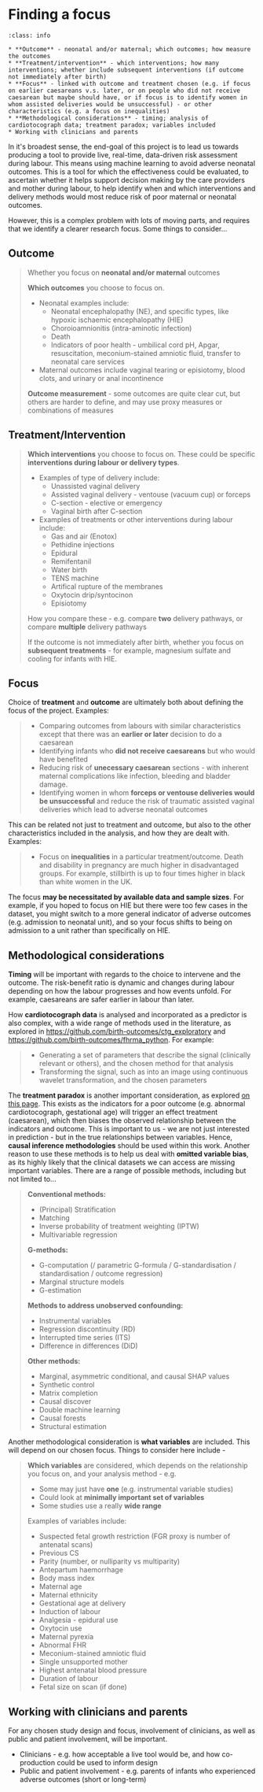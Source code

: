 # Finding a focus

`````{admonition} Executive summary
:class: info

* **Outcome** - neonatal and/or maternal; which outcomes; how measure the outcomes
* **Treatment/intervention** - which interventions; how many interventions; whether include subsequent interventions (if outcome not immediately after birth)
* **Focus** - linked with outcome and treatment chosen (e.g. if focus on earlier caesareans v.s. later, or on people who did not receive caesarean but maybe should have, or if focus is to identify women in whom assisted deliveries would be unsuccessful) - or other characteristics (e.g. a focus on inequalities)
* **Methodological considerations** - timing; analysis of cardiotocograph data; treatment paradox; variables included
* Working with clinicians and parents
`````

In it's broadest sense, the end-goal of this project is to lead us towards producing a tool to provide live, real-time, data-driven risk assessment during labour. This means using machine learning to avoid adverse neonatal outcomes. This is a tool for which the effectiveness could be evaluated, to ascertain whether it helps support decision making by the care providers and mother during labour, to help identify when and which interventions and delivery methods would most reduce risk of poor maternal or neonatal outcomes.

However, this is a complex problem with lots of moving parts, and requires that we identify a clearer research focus. Some things to consider...

## Outcome

> Whether you focus on **neonatal and/or maternal** outcomes
> 
> **Which outcomes** you choose to focus on.
> * Neonatal examples include:
>   * Neonatal encephalopathy (NE), and specific types, like hypoxic ischaemic encephalopathy (HIE)
>   * Choroioamnionitis (intra-aminotic infection)
>   * Death
>   * Indicators of poor health - umbilical cord pH, Apgar, resuscitation, meconium-stained amniotic fluid, transfer to neonatal care services
> * Maternal outcomes include vaginal tearing or episiotomy, blood clots, and urinary or anal incontinence
> 
> **Outcome measurement** - some outcomes are quite clear cut, but others are harder to define, and may use proxy measures or combinations of measures

## Treatment/Intervention

> **Which interventions** you choose to focus on. These could be specific **interventions during labour or delivery types**.
> * Examples of type of delivery include:
>   * Unassisted vaginal delivery
>   * Assisted vaginal delivery - ventouse (vacuum cup) or forceps
>   * C-section - elective or emergency
>   * Vaginal birth after C-section
> * Examples of treatments or other interventions during labour include:
>   * Gas and air (Enotox)
>   * Pethidine injections
>   * Epidural
>   * Remifentanil
>   * Water birth
>   * TENS machine
>   * Artifical rupture of the membranes
>   * Oxytocin drip/syntocinon
>   * Episiotomy
>
> How you compare these - e.g. compare **two** delivery pathways, or compare **multiple** delivery pathways
>
> If the outcome is not immediately after birth, whether you focus on **subsequent treatments** - for example, magnesium sulfate and cooling for infants with HIE.

## Focus

Choice of **treatment** and **outcome** are ultimately both about defining the focus of the project. Examples:
> * Comparing outcomes from labours with similar characteristics except that there was an **earlier or later** decision to do a caesarean
> * Identifying infants who **did not receive caesareans** but who would have benefited
> * Reducing risk of **unecessary caesarean** sections - with inherent maternal complications like infection, bleeding and bladder damage.
> * Identifying women in whom **forceps or ventouse deliveries would be unsuccessful** and reduce the risk of traumatic assisted vaginal deliveries which lead to adverse neonatal outcomes

This can be related not just to treatment and outcome, but also to the other characteristics included in the analysis, and how they are dealt with. Examples:

> * Focus on **inequalities** in a particular treatment/outcome. Death and disability in pregnancy are much higher in disadvantaged groups. For example, stillbirth is up to four times higher in black than white women in the UK.

The focus **may be necessitated by available data and sample sizes**. For example, if you hoped to focus on HIE but there were too few cases in the dataset, you might switch to a more general indicator of adverse outcomes (e.g. admission to neonatal unit), and so your focus shifts to being on admission to a unit rather than specifically on HIE.

## Methodological considerations

**Timing** will be important with regards to the choice to intervene and the outcome. The risk-benefit ratio is dynamic and changes during labour depending on how the labour progresses and how events unfold. For example, caesareans are safer earlier in labour than later.

How **cardiotocograph data** is analysed and incorporated as a predictor is also complex, with a wide range of methods used in the literature, as explored in https://github.com/birth-outcomes/ctg_exploratory and https://github.com/birth-outcomes/fhrma_python. For example:

> * Generating a set of parameters that describe the signal (clinically relevant or others), and the chosen method for that analysis
> * Transforming the signal, such as into an image using continuous wavelet transformation, and the chosen parameters

The **treatment paradox** is another important consideration, as explored [on this page](../causal_concepts/design_intro_1_treatment_paradox.md). This exists as the indicators for a poor outcome (e.g. abnormal cardiotocograph, gestational age) will trigger an effect treatment (caesarean), which then biases the observed relationship between the indicators and outcome. This is important to us - we are not just interested in prediction - but in the true relationships between variables. Hence, **causal inference methodologies** should be used within this work. Another reason to use these methods is to help us deal with **omitted variable bias**, as its highly likely that the clinical datasets we can access are missing important variables. There are a range of possible methods, including but not limited to...

> **Conventional methods:**
> * (Principal) Stratification
> * Matching
> * Inverse probability of treatment weighting (IPTW)
> * Multivariable regression
> 
> **G-methods:**
> * G-computation (/ parametric G-formula / G-standardisation / standardisation / outcome regression)
> * Marginal structure models
> * G-estimation
> 
> **Methods to address unobserved confounding:**
> * Instrumental variables
> * Regression discontinuity (RD)
> * Interrupted time series (ITS)
> * Difference in differences (DiD)
> 
> **Other methods:**
> * Marginal, asymmetric conditional, and causal SHAP values
> * Synthetic control
> * Matrix completion
> * Causal discover
> * Double machine learning
> * Causal forests
> * Structural estimation

Another methodological consideration is **what variables** are included. This will depend on our chosen focus. Things to consider here include -

> **Which variables** are considered, which depends on the relationship you focus on, and your analysis method - e.g.
> * Some may just have **one** (e.g. instrumental variable studies)
> * Could look at **minimally important set of variables**
> * Some studies use a really **wide range**
> 
> Examples of variables include:
> * Suspected fetal growth restriction (FGR proxy is number of antenatal scans)
> * Previous CS
> * Parity (number, or nulliparity vs multiparity)
> * Antepartum haemorrhage
> * Body mass index
> * Maternal age
> * Maternal ethnicity
> * Gestational age at delivery
> * Induction of labour
> * Analgesia - epidural use
> * Oxytocin use
> * Maternal pyrexia
> * Abnormal FHR
> * Meconium-stained amniotic fluid
> * Single unsupported mother
> * Highest antenatal blood pressure
> * Duration of labour
> * Fetal size on scan (if done)

## Working with clinicians and parents

For any chosen study design and focus, involvement of clinicians, as well as public and patient involvement, will be important.
* Clinicians - e.g. how acceptable a live tool would be, and how co-production could be used to inform design
* Public and patient involvement - e.g. parents of infants who experienced adverse outcomes (short or long-term)